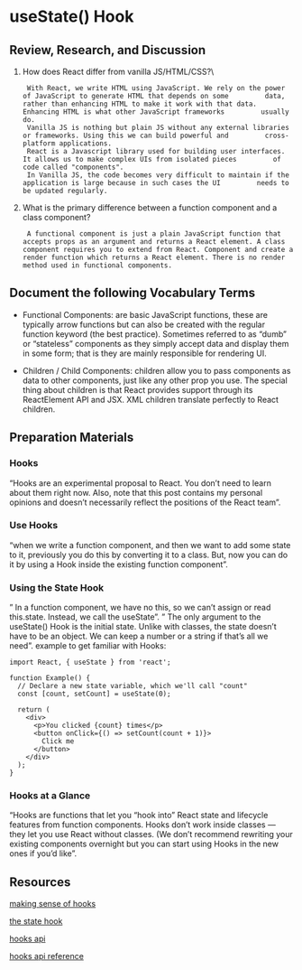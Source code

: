 # useState() Hook
>
## Review, Research, and Discussion

1. How does React differ from vanilla JS/HTML/CSS?\

        With React, we write HTML using JavaScript. We rely on the power of JavaScript to generate HTML that depends on some         data, rather than enhancing HTML to make it work with that data. Enhancing HTML is what other JavaScript frameworks         usually do.
        Vanilla JS is nothing but plain JS without any external libraries or frameworks. Using this we can build powerful and         cross-platform applications.
        React is a Javascript library used for building user interfaces. It allows us to make complex UIs from isolated pieces         of code called "components".
        In Vanilla JS, the code becomes very difficult to maintain if the application is large because in such cases the UI         needs to be updated regularly.

2. What is the primary difference between a function component and a class component?

        A functional component is just a plain JavaScript function that accepts props as an argument and returns a React element. A class component requires you to extend from React. Component and create a render function which returns a React element. There is no render method used in functional components.

## Document the following Vocabulary Terms

* Functional Components: are basic JavaScript functions, these are typically arrow functions but can also be created with the regular function keyword (the best practice). Sometimes referred to as “dumb” or “stateless” components as they simply accept data and display them in some form; that is they are mainly responsible for rendering UI.

* Children / Child Components: children allow you to pass components as data to other components, just like any other prop you use. The special thing about children is that React provides support through its ReactElement API and JSX. XML children translate perfectly to React children.

## Preparation Materials

### Hooks

“Hooks are an experimental proposal to React. You don’t need to learn about them right now. Also, note that this post contains my personal opinions and doesn’t necessarily reflect the positions of the React team”.

### Use Hooks

“when we write a function component, and then we want to add some state to it, previously you do this by converting it to a class. But, now you can do it by using a Hook inside the existing function component”.

### Using the State Hook

” In a function component, we have no this, so we can’t assign or read this.state. Instead, we call the useState”.
” The only argument to the useState() Hook is the initial state. Unlike with classes, the state doesn’t have to be an object. We can keep a number or a string if that’s all we need”.
example to get familiar with Hooks:

    import React, { useState } from 'react';
    
    function Example() {
      // Declare a new state variable, which we'll call "count"
      const [count, setCount] = useState(0);
    
      return (
        <div>
          <p>You clicked {count} times</p>
          <button onClick={() => setCount(count + 1)}>
            Click me
          </button>
        </div>
      );
    }

### Hooks at a Glance

“Hooks are functions that let you “hook into” React state and lifecycle features from function components. Hooks don’t work inside classes — they let you use React without classes. (We don’t recommend rewriting your existing components overnight but you can start using Hooks in the new ones if you’d like”.

## Resources

[making sense of hooks](https://medium.com/@dan_abramov/making-sense-of-react-hooks-fdbde8803889)

[the state hook](https://reactjs.org/docs/hooks-state.html)

[hooks api](https://reactjs.org/docs/hooks-overview.html)

[hooks api reference](https://reactjs.org/docs/hooks-reference.html)
